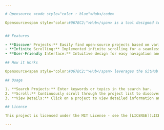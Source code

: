 ```yaml
---

# Opensource <code style="color : blue">Hub</code>

Opensource<span style="color:#067BC2;">Hub</span> is a tool designed to help you discover open-source projects hosted on GitHub.


## Features

- **Discover Projects:** Easily find open-source projects based on various topics and keywords.
- **Infinite Scrolling:** Implemented infinite scrolling for a seamless browsing experience.
- **User-Friendly Interface:** Intuitive design for easy navigation and project exploration.

## How it Works

Opensource<span style="color:#067BC2;">Hub</span> leverages the GitHub API to fetch repositories based on specific queries. Users can scroll through a continuously loading list of projects, making it effortless to explore and find projects of interest.

## Usage

1. **Search Projects:** Enter keywords or topics in the search bar.
2. **Scroll:** Continuously scroll through the project list to discover more projects.
3. **View Details:** Click on a project to view detailed information and GitHub repository links.

## License

This project is licensed under the MIT License - see the [LICENSE](LICENSE) file for details.

---
```

